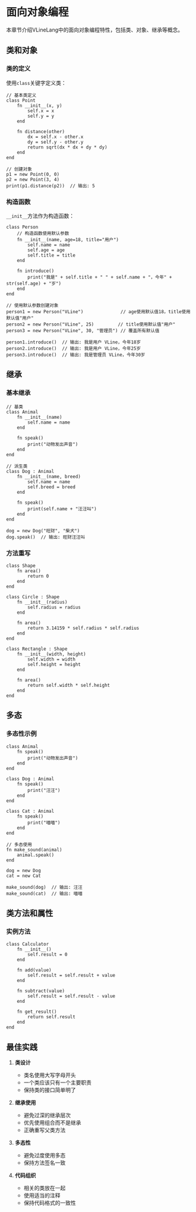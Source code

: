 # 面向对象编程

本章节介绍VLineLang中的面向对象编程特性，包括类、对象、继承等概念。

## 类和对象

### 类的定义

使用`class`关键字定义类：

```vline
// 基本类定义
class Point
    fn __init__(x, y)
        self.x = x
        self.y = y
    end
    
    fn distance(other)
        dx = self.x - other.x
        dy = self.y - other.y
        return sqrt(dx * dx + dy * dy)
    end
end

// 创建对象
p1 = new Point(0, 0)
p2 = new Point(3, 4)
print(p1.distance(p2))  // 输出: 5
```

### 构造函数

`__init__`方法作为构造函数：

```vline
class Person
    // 构造函数使用默认参数
    fn __init__(name, age=18, title="用户")
        self.name = name
        self.age = age
        self.title = title
    end
    
    fn introduce()
        print("我是" + self.title + " " + self.name + "，今年" + str(self.age) + "岁")
    end
end

// 使用默认参数创建对象
person1 = new Person("VLine")              // age使用默认值18，title使用默认值"用户"
person2 = new Person("VLine", 25)         // title使用默认值"用户"
person3 = new Person("VLine", 30, "管理员") // 覆盖所有默认值

person1.introduce()  // 输出: 我是用户 VLine，今年18岁
person2.introduce()  // 输出: 我是用户 VLine，今年25岁
person3.introduce()  // 输出: 我是管理员 VLine，今年30岁
```

## 继承

### 基本继承

```vline
// 基类
class Animal
    fn __init__(name)
        self.name = name
    end
    
    fn speak()
        print("动物发出声音")
    end
end

// 派生类
class Dog : Animal
    fn __init__(name, breed)
        self.name = name
        self.breed = breed
    end
    
    fn speak()
        print(self.name + "汪汪叫")
    end
end

dog = new Dog("旺财", "柴犬")
dog.speak()  // 输出: 旺财汪汪叫
```

### 方法重写

```vline
class Shape
    fn area()
        return 0
    end
end

class Circle : Shape
    fn __init__(radius)
        self.radius = radius
    end
    
    fn area()
        return 3.14159 * self.radius * self.radius
    end
end

class Rectangle : Shape
    fn __init__(width, height)
        self.width = width
        self.height = height
    end
    
    fn area()
        return self.width * self.height
    end
end
```

## 多态

### 多态性示例

```vline
class Animal
    fn speak()
        print("动物发出声音")
    end
end

class Dog : Animal
    fn speak()
        print("汪汪")
    end
end

class Cat : Animal
    fn speak()
        print("喵喵")
    end
end

// 多态使用
fn make_sound(animal)
    animal.speak()
end

dog = new Dog
cat = new Cat

make_sound(dog)  // 输出: 汪汪
make_sound(cat)  // 输出: 喵喵
```

## 类方法和属性

### 实例方法

```vline
class Calculator
    fn __init__()
        self.result = 0
    end
    
    fn add(value)
        self.result = self.result + value
    end
    
    fn subtract(value)
        self.result = self.result - value
    end
    
    fn get_result()
        return self.result
    end
end
```

## 最佳实践

1. **类设计**
   - 类名使用大写字母开头
   - 一个类应该只有一个主要职责
   - 保持类的接口简单明了

2. **继承使用**
   - 避免过深的继承层次
   - 优先使用组合而不是继承
   - 正确重写父类方法

3. **多态性**
   - 避免过度使用多态
   - 保持方法签名一致

4. **代码组织**
   - 相关的类放在一起
   - 使用适当的注释
   - 保持代码格式的一致性
